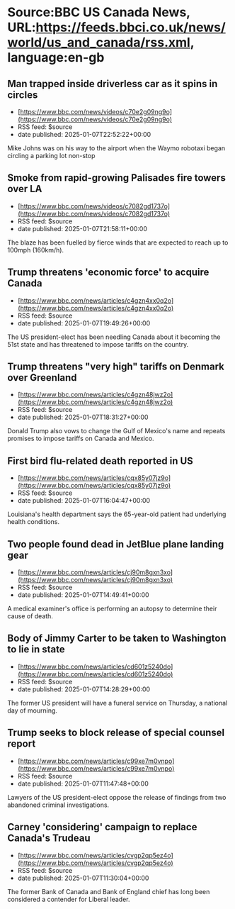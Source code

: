 # Source:BBC US Canada News, URL:https://feeds.bbci.co.uk/news/world/us_and_canada/rss.xml, language:en-gb

## Man trapped inside driverless car as it spins in circles
 - [https://www.bbc.com/news/videos/c70e2g09ng9o](https://www.bbc.com/news/videos/c70e2g09ng9o)
 - RSS feed: $source
 - date published: 2025-01-07T22:52:22+00:00

Mike Johns was on his way to the airport when the Waymo robotaxi began circling a parking lot non-stop

## Smoke from rapid-growing Palisades fire towers over LA
 - [https://www.bbc.com/news/videos/c7082gd1737o](https://www.bbc.com/news/videos/c7082gd1737o)
 - RSS feed: $source
 - date published: 2025-01-07T21:58:11+00:00

The blaze has been fuelled by fierce winds that are expected to reach up to 100mph (160km/h).

## Trump threatens 'economic force' to acquire Canada
 - [https://www.bbc.com/news/articles/c4gzn4xx0q2o](https://www.bbc.com/news/articles/c4gzn4xx0q2o)
 - RSS feed: $source
 - date published: 2025-01-07T19:49:26+00:00

The US president-elect has been needling Canada about it becoming the 51st state and has threatened to impose tariffs on the country.

## Trump threatens "very high" tariffs on Denmark over Greenland
 - [https://www.bbc.com/news/articles/c4gzn48jwz2o](https://www.bbc.com/news/articles/c4gzn48jwz2o)
 - RSS feed: $source
 - date published: 2025-01-07T18:31:27+00:00

Donald Trump also vows to change the Gulf of Mexico's name and repeats promises to impose tariffs on Canada and Mexico.

## First bird flu-related death reported in US
 - [https://www.bbc.com/news/articles/cqx85y07jz9o](https://www.bbc.com/news/articles/cqx85y07jz9o)
 - RSS feed: $source
 - date published: 2025-01-07T16:04:47+00:00

Louisiana's health department says the 65-year-old patient had underlying health conditions.

## Two people found dead in JetBlue plane landing gear
 - [https://www.bbc.com/news/articles/cj90m8gxn3xo](https://www.bbc.com/news/articles/cj90m8gxn3xo)
 - RSS feed: $source
 - date published: 2025-01-07T14:49:41+00:00

A medical examiner's office is performing an autopsy to determine their cause of death.

## Body of Jimmy Carter to be taken to Washington to lie in state
 - [https://www.bbc.com/news/articles/cd601z5240do](https://www.bbc.com/news/articles/cd601z5240do)
 - RSS feed: $source
 - date published: 2025-01-07T14:28:29+00:00

The former US president will have a funeral service on Thursday, a national day of mourning.

## Trump seeks to block release of special counsel report
 - [https://www.bbc.com/news/articles/c99xe7m0vnpo](https://www.bbc.com/news/articles/c99xe7m0vnpo)
 - RSS feed: $source
 - date published: 2025-01-07T11:47:48+00:00

Lawyers of the US president-elect oppose the release of findings from two abandoned criminal investigations.

## Carney 'considering' campaign to replace Canada's Trudeau
 - [https://www.bbc.com/news/articles/cvgp2qp5ez4o](https://www.bbc.com/news/articles/cvgp2qp5ez4o)
 - RSS feed: $source
 - date published: 2025-01-07T11:30:04+00:00

The former Bank of Canada and Bank of England chief has long been considered a contender for Liberal leader.

